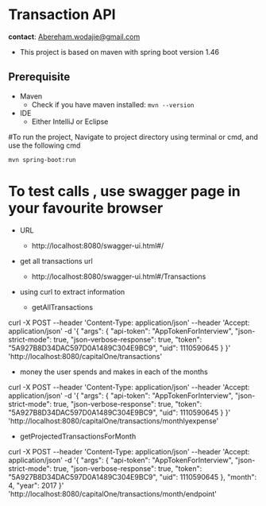 # Transaction API
__contact__: Abereham.wodajie@gmail.com

* This project is based on maven with spring boot version 1.46

## Prerequisite

* Maven
	* Check if you have maven installed: `mvn --version`
* IDE
	* Either IntelliJ or Eclipse


#To run the project, Navigate to project directory  using terminal or cmd, and use the following cmd

  `mvn spring-boot:run`

# To test calls , use swagger page in your favourite browser 
* URL
    * http://localhost:8080/swagger-ui.html#/
    
* get all transactions url
     * http://localhost:8080/swagger-ui.html#/Transactions
     

* using curl to extract information
    * getAllTransactions
    
 curl -X POST --header 'Content-Type: application/json' --header 'Accept: application/json' -d '{
  "args": {
    "api-token": "AppTokenForInterview",
    "json-strict-mode": true,
    "json-verbose-response": true,
    "token": "5A927B8D34DAC597D0A1489C304E9BC9",
    "uid": 1110590645
  }
}' 'http://localhost:8080/capitalOne/transactions'

  * money the user spends and makes in each of the months
  
curl -X POST --header 'Content-Type: application/json' --header 'Accept: application/json' -d '{
  "args": {
    "api-token": "AppTokenForInterview",
    "json-strict-mode": true,
    "json-verbose-response": true,
    "token": "5A927B8D34DAC597D0A1489C304E9BC9",
    "uid": 1110590645
  }
}' 'http://localhost:8080/capitalOne/transactions/monthlyexpense'

 * getProjectedTransactionsForMonth
 
curl -X POST --header 'Content-Type: application/json' --header 'Accept: application/json' -d '{
  "args": {
    "api-token": "AppTokenForInterview",
    "json-strict-mode": true,
    "json-verbose-response": true,
    "token": "5A927B8D34DAC597D0A1489C304E9BC9",
    "uid": 1110590645
  },
  "month": 4,
  "year": 2017
}' 'http://localhost:8080/capitalOne/transactions/month/endpoint'